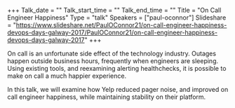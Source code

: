 +++
Talk_date = ""
Talk_start_time = ""
Talk_end_time = ""
Title = "On Call Engineer Happiness"
Type = "talk"
Speakers = ["paul-oconnor"]
Slideshare = "https://www.slideshare.net/PaulOConnor21/on-call-engineer-happiness-devops-days-galway-2017/PaulOConnor21/on-call-engineer-happiness-devops-days-galway-2017"
+++

<p>On call is an unfortunate side effect of the technology industry. Outages happen outside business hours, frequently when engineers are sleeping. Using existing tools, and reexamining alerting healthchecks, it is possible to make on call a much happier experience.</p>

<p>In this talk, we will examine how Yelp reduced pager noise, and improved on call engineer happiness, while maintaining stability on their platform.</p>
